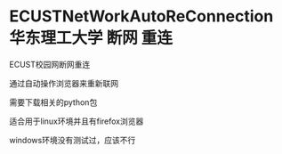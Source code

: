 # ECUSTNetWorkAutoReConnection 华东理工大学 断网 重连
ECUST校园网断网重连

通过自动操作浏览器来重新联网

需要下载相关的python包

适合用于linux环境并且有firefox浏览器

windows环境没有测试过，应该不行
